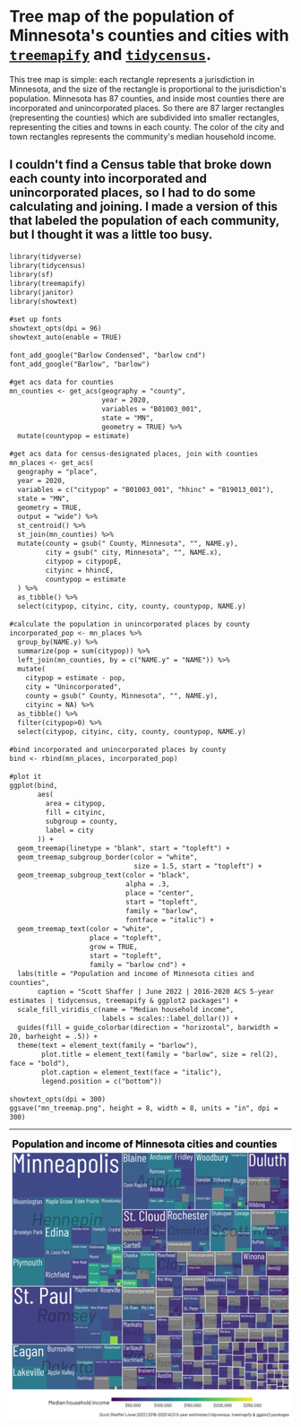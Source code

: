 # Tree map of the population of Minnesota's counties and cities with [`treemapify`](https://cran.r-project.org/web/packages/treemapify/vignettes/introduction-to-treemapify.html) and [`tidycensus`](https://walker-data.com/tidycensus/).

This tree map is simple: each rectangle represents a jurisdiction in Minnesota, and the size of the rectangle is proportional to the jurisdiction's population. Minnesota has 87 counties, and inside most counties there are incorporated and unincorporated places. So there are 87 larger rectangles (representing the counties) which are subdivided into smaller rectangles, representing the cities and towns in each county. The color of the city and town rectangles represents the community's median household income. 

I couldn't find a Census table that broke down each county into incorporated and unincorporated places, so I had to do some calculating and joining. I made a version of this that labeled the population of each community, but I thought it was a little too busy.
---
```
library(tidyverse)
library(tidycensus)
library(sf)
library(treemapify)
library(janitor)
library(showtext)

#set up fonts
showtext_opts(dpi = 96)
showtext_auto(enable = TRUE)

font_add_google("Barlow Condensed", "barlow cnd")
font_add_google("Barlow", "barlow")

#get acs data for counties
mn_counties <- get_acs(geography = "county",
                       year = 2020,
                       variables = "B01003_001",
                       state = "MN",
                       geometry = TRUE) %>% 
  mutate(countypop = estimate)

#get acs data for census-designated places, join with counties
mn_places <- get_acs(
  geography = "place",
  year = 2020,
  variables = c("citypop" = "B01003_001", "hhinc" = "B19013_001"),
  state = "MN",
  geometry = TRUE,
  output = "wide") %>% 
  st_centroid() %>%
  st_join(mn_counties) %>%
  mutate(county = gsub(" County, Minnesota", "", NAME.y),
         city = gsub(" city, Minnesota", "", NAME.x),
         citypop = citypopE,
         cityinc = hhincE,
         countypop = estimate
  ) %>%
  as_tibble() %>% 
  select(citypop, cityinc, city, county, countypop, NAME.y)

#calculate the population in unincorporated places by county
incorporated_pop <- mn_places %>%
  group_by(NAME.y) %>%
  summarize(pop = sum(citypop)) %>%
  left_join(mn_counties, by = c("NAME.y" = "NAME")) %>%
  mutate(
    citypop = estimate - pop,
    city = "Unincorporated",
    county = gsub(" County, Minnesota", "", NAME.y),
    cityinc = NA) %>% 
  as_tibble() %>% 
  filter(citypop>0) %>% 
  select(citypop, cityinc, city, county, countypop, NAME.y)

#bind incorporated and unincorporated places by county
bind <- rbind(mn_places, incorporated_pop)

#plot it
ggplot(bind,
       aes(
         area = citypop,
         fill = cityinc,
         subgroup = county,
         label = city
       )) +
  geom_treemap(linetype = "blank", start = "topleft") +
  geom_treemap_subgroup_border(color = "white",
                               size = 1.5, start = "topleft") +
  geom_treemap_subgroup_text(color = "black",
                             alpha = .3,
                             place = "center",
                             start = "topleft",
                             family = "barlow",
                             fontface = "italic") +
  geom_treemap_text(color = "white",
                    place = "topleft",
                    grow = TRUE,
                    start = "topleft",
                    family = "barlow cnd") +
  labs(title = "Population and income of Minnesota cities and counties",
       caption = "Scott Shaffer | June 2022 | 2016-2020 ACS 5-year estimates | tidycensus, treemapify & ggplot2 packages") +
  scale_fill_viridis_c(name = "Median household income",
                       labels = scales::label_dollar()) +
  guides(fill = guide_colorbar(direction = "horizontal", barwidth = 20, barheight = .5)) +
  theme(text = element_text(family = "barlow"),
        plot.title = element_text(family = "barlow", size = rel(2), face = "bold"),
        plot.caption = element_text(face = "italic"),
        legend.position = c("bottom"))

showtext_opts(dpi = 300)
ggsave("mn_treemap.png", height = 8, width = 8, units = "in", dpi = 300)
```
---
<img src="mn_treemap.png">
